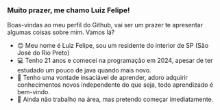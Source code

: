 ### Muito prazer, me chamo Luiz Felipe!
Boas-vindas ao meu perfil do Github, vai ser um prazer te apresentar algumas coisas sobre mim. Vamos lá?

- 😊 Meu nome é Luiz Felipe, sou um residente do interior de SP (São José do Rio Preto)
- 💻 Tenho 21 anos e comecei na programação em 2024, apesar de ter estudado um pouco de java quando mais novo.
- 📒 Tenho uma vontade insaciável de aprender, adoro adquirir conhecimentos novos independente do que seja, todo aprendizado é bem-vindo.
- 👮 Ainda não trabalho na área, mas pretendo começar imediatamente.
